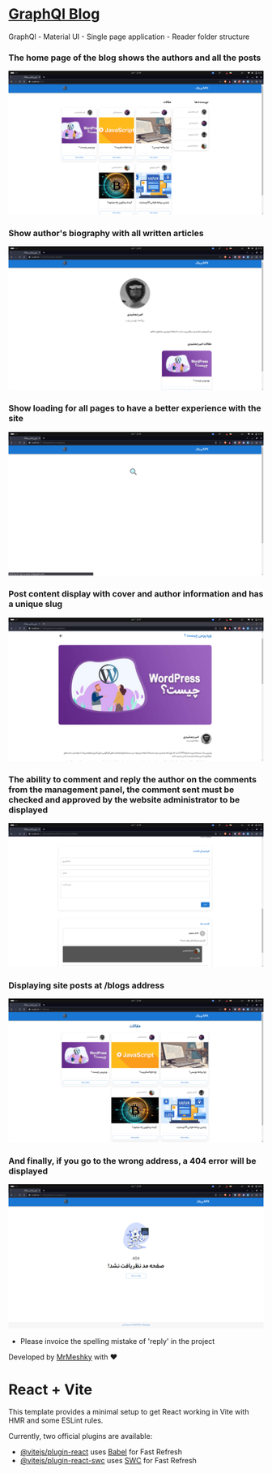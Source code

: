 # [GraphQl Blog](https://blog.mrmeshky.ir/)

GraphQl - Material UI - Single page application - Reader folder structure

### The home page of the blog shows the authors and all the posts

![Home](./images/1.png)

### Show author's biography with all written articles

![Author Page](./images/2.png)

### Show loading for all pages to have a better experience with the site

![Loading](./images/3.png)

### Post content display with cover and author information and has a unique slug

![‌Blog Page](./images/4.png)

### The ability to comment and reply the author on the comments from the management panel, the comment sent must be checked and approved by the website administrator to be displayed

![Comment](./images/5.png)

### Displaying site posts at /blogs address

![Blog page](./images/6.png)

### And finally, if you go to the wrong address, a 404 error will be displayed

![404 Error](./images/7.png)

- Please invoice the spelling mistake of 'reply' in the project

Developed by [MrMeshky](https://github.com/MR-MESHKY) with ❤

# React + Vite

This template provides a minimal setup to get React working in Vite with HMR and some ESLint rules.

Currently, two official plugins are available:

- [@vitejs/plugin-react](https://github.com/vitejs/vite-plugin-react/blob/main/packages/plugin-react/README.md) uses [Babel](https://babeljs.io/) for Fast Refresh
- [@vitejs/plugin-react-swc](https://github.com/vitejs/vite-plugin-react-swc) uses [SWC](https://swc.rs/) for Fast Refresh

